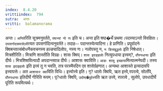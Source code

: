 ```yaml
---
index:  8.4.20
vrittiindex:  794
sutra:  अन्तः
vritti:  balamanorama 
---
```


अन्तः। `अनिते`रिति सूत्रमनुवर्तते, `रषाभ्यां नो णः` इति च। अन्त इति षष्ठ�र्थे प्रथमा।पदस्याऽन्तो विवक्षितः। `उपसर्गादसमासेऽपी`त्यत उपसर्गादित्यनुवर्तते। तदाह-- पदान्तस्येत्यादिना। हे प्राणिति। प्रपूर्वादनेः क्विबन्तात्संबोधनैकवचनस्य हल्ङ्यादिलोपः, नस्य णः। नलोपस्तु न, `न ङिसंबुद्ध्योः` इति निषेधात्। मित्रशीरिति। मित्राणि शास्तीति विग्रहः। शासः क्विप्। `शास इदङ्हलोः` नित्युपधाया इत्त्वम्?, `र्वोरुपधायाः` इति दीर्घः। मित्रशिषावित्यादौ अपदान्त्तवान्न दीर्घः। आशासः क्वाविति। `आङः शासु इच्छाया`मित्यात्मनेपदी। तस्य `शास इदङ्हलोः` इति इत्त्वं तु न भवति, तत्र परस्मैपदिन एव शासेर्ग्रहणात्। अन्यथा आशास्ते इत्यादावपि इत्त्वापत्तेः। अत `आशासःर क्वा`विति विधिः। इत्त्वोत्त्वे इति। गृ? धातोः क्विपि, ऋत इत्त्वे,रपरत्वे, सोर्लोपे, `र्वोरुपधायाः` इतिदीर्घे गीरिति रूपम्। पृ?धातोः क्विपि, `उदोष्ठ�पूर्वस्ये`ति ऋत उत्त्वे, रपरत्वे , सुलोपे, उपधादीर्घे पूरिति रूपमित्यर्थः। 

